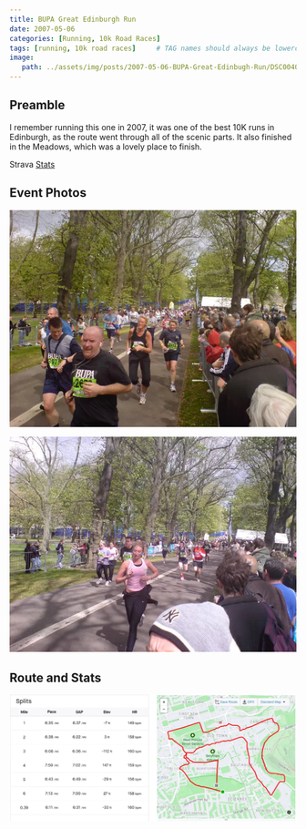 ```yaml
---
title: BUPA Great Edinburgh Run
date: 2007-05-06
categories: [Running, 10k Road Races]
tags: [running, 10k road races]     # TAG names should always be lowercase
image:
   path: ../assets/img/posts/2007-05-06-BUPA-Great-Edinbugh-Run/DSC00406.webp
---
```


## Preamble

I remember running this one in 2007, it was one of the best 10K runs in Edinburgh, as the route went through all of the scenic parts. It also finished in the Meadows, which was a lovely place to finish.

Strava [Stats](https://www.strava.com/activities/321111505/overview)

## Event Photos

![BUPA Great North RUn 2007](../assets/img/posts/2007-05-06-BUPA-Great-Edinbugh-Run/DSC00407.webp)

![BUPA Great North RUn 2007](../assets/img/posts/2007-05-06-BUPA-Great-Edinbugh-Run/DSC00410.webp)

## Route and Stats

![Route and Stats](../assets/img/posts/2007-05-06-BUPA-Great-Edinbugh-Run/BUPA_Great_North_Run.webp)
